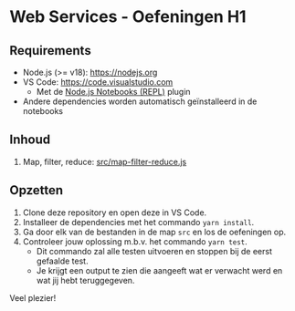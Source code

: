 # Web Services - Oefeningen H1

## Requirements

- Node.js (>= v18): <https://nodejs.org>
- VS Code: <https://code.visualstudio.com>
  - Met de [Node.js Notebooks (REPL)](https://marketplace.visualstudio.com/items?itemName=donjayamanne.typescript-notebook) plugin
- Andere dependencies worden automatisch geïnstalleerd in de notebooks

## Inhoud

1. Map, filter, reduce: [src/map-filter-reduce.js](src/map-filter-reduce.js)

## Opzetten

1. Clone deze repository en open deze in VS Code.
2. Installeer de dependencies met het commando `yarn install`.
3. Ga door elk van de bestanden in de map `src` en los de oefeningen op.
4. Controleer jouw oplossing m.b.v. het commando `yarn test`.
   - Dit commando zal alle testen uitvoeren en stoppen bij de eerst gefaalde test.
   - Je krijgt een output te zien die aangeeft wat er verwacht werd en wat jij hebt teruggegeven.

Veel plezier!
